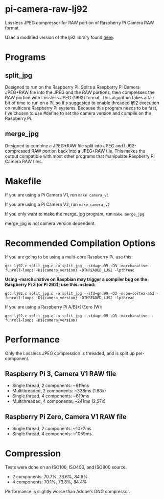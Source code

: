 pi-camera-raw-lj92
==================
Lossless JPEG compressor for RAW portion of Raspberry Pi Camera RAW format.

Uses a modified version of the lj92 library found [here](https://bitbucket.org/baldand/mlrawviewer/src/master/liblj92/?at=master).

Programs
========

split_jpg
---------

Designed to run on the Raspberry Pi. Splits a Raspberry Pi Camera JPEG+RAW file into the JPEG and the RAW portions, then compresses the RAW portion with Lossless JPEG (1992) format. This algorithm takes a fair bit of time to run on a Pi, so it's suggested to enable threaded lj92 execution on multicore Raspberry Pi systems. Because this program needs to be fast, I've chosen to use #define to set the camera version and compile on the Raspberry Pi.

merge_jpg
---------

Designed to combine a JPEG+RAW file split into JPEG and LJ92-compressed RAW portion back into a JPEG+RAW file. This makes the output compatible with most other programs that manipulate Raspberry Pi Camera RAW files.

Makefile
========

If you are using a Pi Camera V1, run `make camera_v1`

If you are using a Pi Camera V2, run `make camera_v2`

If you only want to make the merge_jpg program, run `make merge_jpg`

merge_jpg is not camera version dependent.

Recommended Compilation Options
===============================

If you are going to be using a multi-core Raspberry Pi, use this:

    gcc lj92.c split_jpg.c -o split_jpg --std=gnu99 -O3 -march=native -funroll-loops -D${camera_version} -DTHREADED_LJ92 -lpthread
**Using -march=native on Raspbian may trigger a compiler bug on the Raspberry Pi 3 (or Pi 2B2); use this instead:**

    gcc lj92.c split_jpg.c -o split_jpg --std=gnu99 -O3 -mcpu=cortex-a53 -funroll-loops -D${camera_version} -DTHREADED_LJ92 -lpthread

If you are using a Raspberry Pi A/B(+)/Zero (W):

    gcc lj92.c split_jpg.c -o split_jpg --std=gnu99 -O3 -march=native -funroll-loops -D${camera_version}

Performance
===========

Only the Lossless JPEG compression is threaded, and is split up per-component.

Raspberry Pi 3, Camera V1 RAW file
----------------------------------

* Single thread, 2 components: ~619ms
* Multithreaded, 2 components: ~338ms (1.83x)
* Single thread, 4 components: ~619ms
* Multithreaded, 4 components: ~241ms (2.57x)

Raspberry Pi Zero, Camera V1 RAW file
-------------------------------------

* Single thread, 2 components: ~1072ms
* Single thread, 4 components: ~1059ms

Compression
===========

Tests were done on an ISO100, ISO400, and ISO800 source.

* 2 components: 70.7%, 73.6%, 84.8%
* 4 components: 70.1%, 73.8%, 84.4%

Performance is slightly worse than Adobe's DNG compressor.

